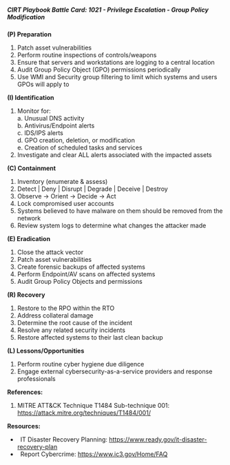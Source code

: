 ##### CIRT Playbook Battle Card: **1021 - Privilege Escalation - Group Policy Modification**

**(P) Preparation**

1.  Patch asset vulnerabilities
2.  Perform routine inspections of controls/weapons
3.  Ensure that servers and workstations are logging to a central location
4.  Audit Group Policy Object (GPO) permissions periodically
5.  Use WMI and Security group filtering to limit which systems and users GPOs will apply to

**(I) Identification**

1.  Monitor for:  
    a. Unusual DNS activity  
    b. Antivirus/Endpoint alerts  
    c. IDS/IPS alerts  
    d. GPO creation, deletion, or modification  
    e. Creation of scheduled tasks and services
2.  Investigate and clear ALL alerts associated with the impacted assets

**(C) Containment**

1.  Inventory (enumerate & assess)
2.  Detect | Deny | Disrupt | Degrade | Deceive | Destroy
3.  Observe -> Orient -> Decide -> Act
4.  Lock compromised user accounts
5.  Systems believed to have malware on them should be removed from the network
6.  Review system logs to determine what changes the attacker made

**(E) Eradication**

1.  Close the attack vector
2.  Patch asset vulnerabilities
3.  Create forensic backups of affected systems
4.  Perform Endpoint/AV scans on affected systems
5.  Audit Group Policy Objects and permissions

**(R) Recovery**

1.  Restore to the RPO within the RTO
2.  Address collateral damage
3.  Determine the root cause of the incident
4.  Resolve any related security incidents
5.  Restore affected systems to their last clean backup

**(L) Lessons/Opportunities**

1.  Perform routine cyber hygiene due diligence
2.  Engage external cybersecurity-as-a-service providers and response professionals

**References:**

1.  MITRE ATT&CK Technique T1484 Sub-technique 001: https://attack.mitre.org/techniques/T1484/001/

**Resources:**


*    IT Disaster Recovery Planning: https://www.ready.gov/it-disaster-recovery-plan
*    Report Cybercrime: https://www.ic3.gov/Home/FAQ


  

